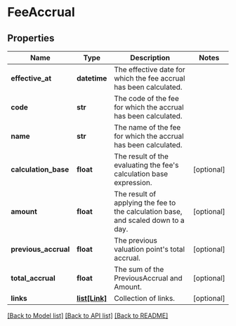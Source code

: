 # FeeAccrual


## Properties
Name | Type | Description | Notes
------------ | ------------- | ------------- | -------------
**effective_at** | **datetime** | The effective date for which the fee accrual has been calculated. | 
**code** | **str** | The code of the fee for which the accrual has been calculated. | 
**name** | **str** | The name of the fee for which the accrual has been calculated. | 
**calculation_base** | **float** | The result of the evaluating the fee&#39;s calculation base expression. | [optional] 
**amount** | **float** | The result of applying the fee to the calculation base, and scaled down to a day. | [optional] 
**previous_accrual** | **float** | The previous valuation point&#39;s total accrual. | [optional] 
**total_accrual** | **float** | The sum of the PreviousAccrual and Amount. | [optional] 
**links** | [**list[Link]**](Link.md) | Collection of links. | [optional] 

[[Back to Model list]](../README.md#documentation-for-models) [[Back to API list]](../README.md#documentation-for-api-endpoints) [[Back to README]](../README.md)


